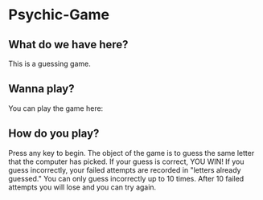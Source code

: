 # Psychic-Game
## What do we have here?
This is a guessing game.
## Wanna play? 
You can play the game here:
## How do you play?
Press any key to begin. The object of the game is to guess the same letter that the computer has picked. If your guess is correct, YOU WIN! If you guess incorrectly, your failed attempts are recorded in "letters already guessed." You can only guess incorrectly up to 10 times. After 10 failed attempts you will lose and you can try again. 
